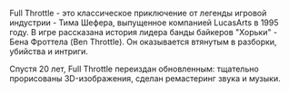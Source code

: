 Full Throttle - это классическое приключение от легенды игровой индустрии - Тима Шефера, выпущенное компанией LucasArts в 1995 году. В игре рассказана история лидера банды байкеров "Хорьки" - Бена Фроттела (Ben Throttle). Он оказывается втянутым в разборки, убийства и интриги. 

Спустя 20 лет, Full Throttle переиздан обновленным: тщательно прорисованы 3D-изображения, сделан ремастеринг звука и музыки. 
